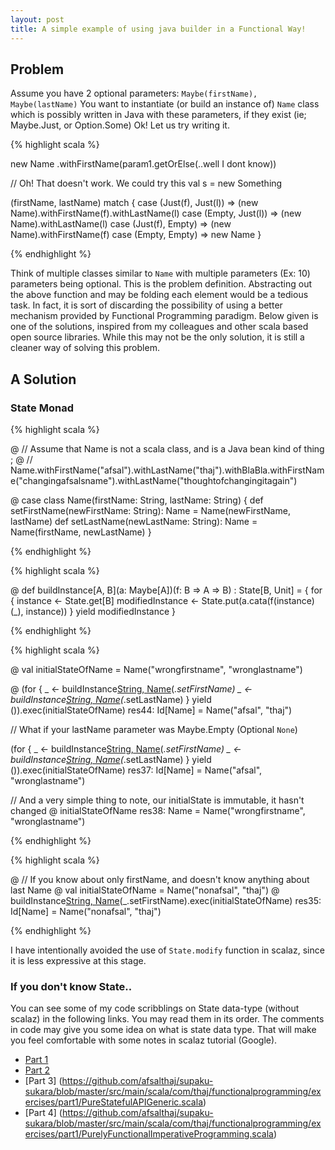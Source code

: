```yaml
---
layout: post
title: A simple example of using java builder in a Functional Way!
---
```


## Problem

Assume you have 2 optional parameters: `Maybe(firstName), Maybe(lastName)`
You want to instantiate (or build an instance of) `Name` class which is possibly written in Java with these parameters, if they exist (ie; Maybe.Just, or Option.Some)
Ok! Let us try writing it.

{% highlight scala %}

  new Name
   .withFirstName(param1.getOrElse(..well I dont know))
   
   
  // Oh! That doesn't work. We could try this 
   val s = new Something
   
   (firstName, lastName) match {
     case (Just(f), Just(l)) => (new Name).withFirstName(f).withLastName(l)
     case (Empty, Just(l)) => (new Name).withLastName(l)
     case (Just(f), Empty) => (new Name).withFirstName(f)
     case (Empty, Empty) => new Name
   }
 
{% endhighlight %}

Think of multiple classes similar to `Name` with multiple parameters (Ex: 10) parameters being optional. This is the problem definition. Abstracting out the above function and may be folding each element would be a tedious task. In fact, it is sort
of discarding the possibility of using a better mechanism provided by Functional Programming paradigm. Below given is one of the solutions, inspired from my colleagues and other scala based open source libraries. While this may not be the only solution, it is still a cleaner way of solving this problem.
 
## A Solution

### State Monad 

{% highlight scala %}

@   // Assume that Name is not a scala class, and is a Java bean kind of thing ; 
@   // Name.withFirstName("afsal").withLastName("thaj").withBlaBla.withFirstName("changingafsalsname").withLastName("thoughtofchangingitagain")
 
@   case class Name(firstName: String, lastName: String) {
      def setFirstName(newFirstName: String): Name = Name(newFirstName, lastName)
      def setLastName(newLastName: String): Name = Name(firstName, newLastName)
    } 

{% endhighlight %}


{% highlight scala %}

@   def buildInstance[A, B](a: Maybe[A])(f: B => A => B) : State[B, Unit] = {
      for {
        instance <- State.get[B]
        modifiedInstance <- State.put(a.cata(f(instance)(_), instance))
      } yield modifiedInstance
    } 
    
    
{% endhighlight %}
    

{% highlight scala %}    

@   val initialStateOfName = Name("wrongfirstname", "wronglastname") 

@   (for {
      _ <- buildInstance[String, Name]("afsal".just)(_.setFirstName)
      _ <- buildInstance[String, Name]("thaj".just)(_.setLastName)
    } yield ()).exec(initialStateOfName) 
res44: Id[Name] = Name("afsal", "thaj")

// What if your lastName parameter was Maybe.Empty (Optional `None`)

 (for {
      _ <- buildInstance[String, Name]("afsal".just)(_.setFirstName)
      _ <- buildInstance[String, Name](Maybe.Empty[String])(_.setLastName)
    } yield ()).exec(initialStateOfName) 
res37: Id[Name] = Name("afsal", "wronglastname")


// And a very simple thing to note, our initialState is immutable, it hasn't changed
@ initialStateOfName 
res38: Name = Name("wrongfirstname", "wronglastname")

{% endhighlight %}


{% highlight scala %}
  
@   // If you know about only firstName, and doesn't know anything about last Name
@   val initialStateOfName = Name("nonafsal", "thaj") 
@   buildInstance[String, Name]("afsal".just)(_.setFirstName).exec(initialStateOfName) 
res35: Id[Name] = Name("nonafsal", "thaj")

{% endhighlight %}

I have intentionally avoided the use of `State.modify` function in scalaz, since it is less
expressive at this stage. 

### If you don't know State..

You can see some of my code scribblings on State data-type (without scalaz) in the following links. 
You may read them in its order. The comments in code may give you some idea on what is state data type. 
That will make you feel comfortable with some notes in scalaz tutorial (Google).
* [Part 1](https://github.com/afsalthaj/supaku-sukara/blob/master/src/main/scala/com/thaj/functionalprogramming/exercises/part1/PureStatefulAPI.scala)
* [Part 2](https://github.com/afsalthaj/supaku-sukara/blob/master/src/main/scala/com/thaj/functionalprogramming/exercises/part1/PureStatefulAPIAdvanced.scala)
* [Part 3] (https://github.com/afsalthaj/supaku-sukara/blob/master/src/main/scala/com/thaj/functionalprogramming/exercises/part1/PureStatefulAPIGeneric.scala)
* [Part 4] (https://github.com/afsalthaj/supaku-sukara/blob/master/src/main/scala/com/thaj/functionalprogramming/exercises/part1/PurelyFunctionalImperativeProgramming.scala)
